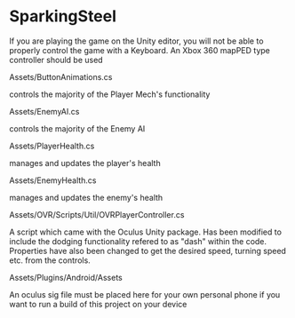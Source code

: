 # SparkingSteel

If you are playing the game on the Unity editor, you will not be able to properly
control the game with a Keyboard. An Xbox 360 mapPED type controller should be used

Assets/ButtonAnimations.cs

controls the majority of the Player Mech's functionality

Assets/EnemyAI.cs

controls the majority of the Enemy AI

Assets/PlayerHealth.cs

manages and updates the player's health

Assets/EnemyHealth.cs

manages and updates the enemy's health

Assets/OVR/Scripts/Util/OVRPlayerController.cs

A script which came with the Oculus Unity package. Has been modified to include
the dodging functionality refered to as "dash" within the code. Properties have also been changed to get the 
desired speed, turning speed etc. from the controls.

Assets/Plugins/Android/Assets

An oculus sig file must be placed here for your own personal phone if you want to run a build of this project on your device
